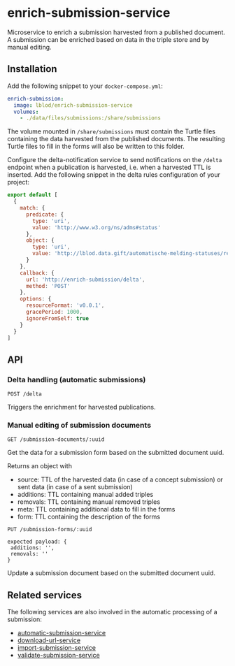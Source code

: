 # enrich-submission-service
Microservice to enrich a submission harvested from a published document. A submission can be enriched based on data in the triple store and by manual editing.

## Installation
Add the following snippet to your `docker-compose.yml`:

```yml
enrich-submission:
  image: lblod/enrich-submission-service
  volumes:
    - ./data/files/submissions:/share/submissions
```

The volume mounted in `/share/submissions` must contain the Turtle files containing the data harvested from the published documents. The resulting Turtle files to fill in the forms will also be written to this folder.

Configure the delta-notification service to send notifications on the `/delta` endpoint when a publication is harvested, i.e. when a harvested TTL is inserted. Add the following snippet in the delta rules configuration of your project:

```javascript
export default [
  {
    match: {
      predicate: {
        type: 'uri',
        value: 'http://www.w3.org/ns/adms#status'
      },
      object: {
        type: 'uri',
        value: 'http://lblod.data.gift/automatische-melding-statuses/ready-for-enrichment'
      }
    },
    callback: {
      url: 'http://enrich-submission/delta',
      method: 'POST'
    },
    options: {
      resourceFormat: 'v0.0.1',
      gracePeriod: 1000,
      ignoreFromSelf: true
    }
  }
]
```

## API

### Delta handling (automatic submissions)
```
POST /delta
```
Triggers the enrichment for harvested publications.

### Manual editing of submission documents
```
GET /submission-documents/:uuid
```
Get the data for a submission form based on the submitted document uuid.

Returns an object with
* source: TTL of the harvested data (in case of a concept submission) or sent data (in case of a sent submission)
* additions: TTL containing manual added triples
* removals: TTL containing manual removed triples
* meta: TTL containing additional data to fill in the forms
* form: TTL containing the description of the forms

```
PUT /submission-forms/:uuid

expected payload: {
 additions: '',
 removals: ''
}
```
Update a submission document based on the submitted document uuid.

## Related services
The following services are also involved in the automatic processing of a submission:
* [automatic-submission-service](https://github.com/lblod/automatic-submission-service)
* [download-url-service](https://github.com/lblod/download-url-service)
* [import-submission-service](https://github.com/lblod/import-submission-service)
* [validate-submission-service](https://github.com/lblod/validate-submission-service)

